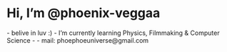 <h1> Hi, I’m @phoenix-veggaa </h1>
- belive in luv :)
-  I’m currently learning Physics, Filmmaking & Computer Science
-
- mail: phoephoeuniverse@gmail.com
<!---
phoenix-veggaa/phoenix-veggaa is a ✨ special ✨ repository because its `README.md` (this file) appears on your GitHub profile.
You can click the Preview link to take a look at your changes.
--->
